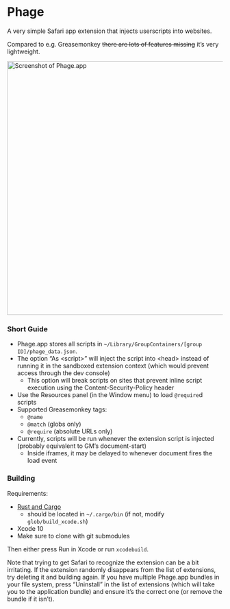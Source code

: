 # Phage
A very simple Safari app extension that injects userscripts into websites.

Compared to e.g. Greasemonkey <s>there are lots of features missing</s> it’s very lightweight.

<img src="https://i.imgur.com/Lb8urit.png" width="592" alt="Screenshot of Phage.app" />

### Short Guide
- Phage.app stores all scripts in `~/Library/GroupContainers/[group ID]/phage_data.json`.
- The option “As &lt;script&gt;” will inject the script into &lt;head&gt; instead of running it in the sandboxed extension context (which would prevent access through the dev console)
    + This option will break scripts on sites that prevent inline script execution using the Content-Security-Policy header
- Use the Resources panel (in the Window menu) to load `@require`d scripts
- Supported Greasemonkey tags:
    + `@name`
    + `@match` (globs only)
    + `@require` (absolute URLs only)
- Currently, scripts will be run whenever the extension script is injected (probably equivalent to GM’s document-start)
    + Inside iframes, it may be delayed to whenever document fires the load event

### Building
Requirements:

- [Rust and Cargo](https://rust-lang.org)
    - should be located in `~/.cargo/bin` (if not, modify `glob/build_xcode.sh`)
- Xcode 10
- Make sure to clone with git submodules

Then either press Run in Xcode or run `xcodebuild`.

Note that trying to get Safari to recognize the extension can be a bit irritating. If the extension randomly disappears from the list of extensions, try deleting it and building again.
If you have multiple Phage.app bundles in your file system, press “Uninstall” in the list of extensions (which will take you to the application bundle) and ensure it’s the correct one (or remove the bundle if it isn’t).
